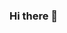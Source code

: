 ### Hi there 👋

<!--
**POsten040/Posten040** is a ✨ _special_ ✨ repository because its `README.md` (this file) appears on your GitHub profile.


[![Patrick's GitHub stats](https://github-readme-stats.vercel.app/api?username=POsten040)](https://github.com/POsten040/github-readme-stats&theme=gruvbox)

Here are some ideas to get you started:

- 🔭 I’m currently working on ...
- 🌱 I’m currently learning ...
- 👯 I’m looking to collaborate on ...
- 🤔 I’m looking for help with ...
- 💬 Ask me about ...
- 📫 How to reach me: ...
- 😄 Pronouns: ...
- ⚡ Fun fact: ...
-->
